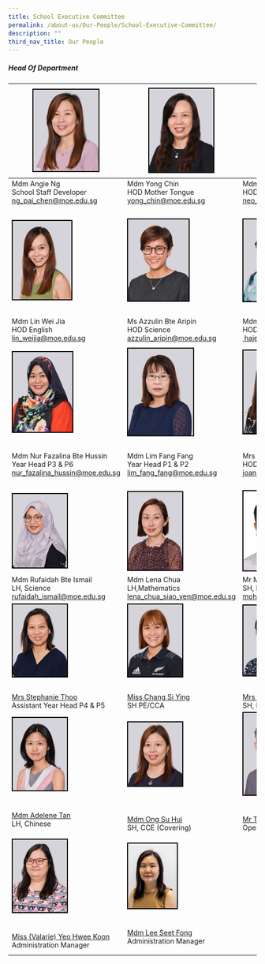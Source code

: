 ```yaml
---
title: School Executive Committee
permalink: /about-us/Our-People/School-Executive-Committee/
description: ""
third_nav_title: Our People
---
```

##### Head Of Department

|<img style="width:60%; border:2px double black" src="/images/About%20Us/Our%20People/School%20Exec%20Committee/S1.jpg"> | <img style="width:59%; border:2px double black" src="/images/About%20Us/Our%20People/School%20Exec%20Committee/S2.jpg">|<img style="width:50%; border:2px double black" src="/images/About%20Us/Our%20People/School%20Exec%20Committee/S3.jpg"> |
| -------- | -------- | -------- |
| Mdm Angie Ng<br> School Staff Developer <br><a href="mailto:ng_pai_chen" target="_blank">ng_pai_chen@moe.edu.sg </a>| Mdm Yong Chin </a> <br> HOD Mother Tongue<br><a href="mailto:yong_chin@moe.edu.sg" target="_blank">yong_chin@moe.edu.sg</a> | Mdm Neo Bee Leng<br> HOD Mathematics <br><a href="mailto:neo_bee_leng@moe.edu.sg" target="_blank"> neo_bee_leng@moe.edu.sg </a>| 
|  |  |  |
| <img style="width:54%; border:2px double black" src="/images/About%20Us/Our%20People/School%20Exec%20Committee/S4.jpg"> | <img style="width:56%; border:2px double black" src="/images/About%20Us/Our%20People/School%20Exec%20Committee/S5.jpg"> | <img style="width:50%; border:2px double black" src="/images/About%20Us/Our%20People/School%20Exec%20Committee/S7.jpg"> |
|  |  |  |
|  Mdm Lin Wei Jia <br> HOD English <br><a href="mailto:lin_weijia@moe.edu.sg" target="_blank">lin_weijia@moe.edu.sg |  Ms Azzulin Bte Aripin </a><br> HOD Science <br><a href="mailto:azzulin_aripin@moe.edu.sg" target="_blank"> azzulin_aripin@moe.edu.sg| Mdm Hajerah Beevi<br> HOD Student Management <br><a href="mailto:hajerah_beevi_kutus@moe.edu.sg" target="_blank"> hajerah_beevi_kutus@moe.edu.sg</a> |
| | |
| <img style="width:55%; border:2px double black" src="/images/About%20Us/Our%20People/School%20Exec%20Committee/S8.jpg"> | <img style="width:60%; border:2px double black" src="/images/About%20Us/Our%20People/School%20Exec%20Committee/S9.jpg"> | <img style="width:50%; border:2px double black" src="/images/About%20Us/Our%20People/School%20Exec%20Committee/S10.jpg"> |
|  |  |  |
| Mdm Nur Fazalina Bte Hussin <br> Year Head P3 & P6 <br><a href="mailto:nur_fazalina_hussin@moe.edu.sg" target="\_blank">nur_fazalina_hussin@moe.edu.sg |  Mdm Lim Fang Fang </a><br> Year Head P1 & P2 <br><a href="mailto:lim_fang_fang@moe.edu.sg" target="_blank">lim_fang_fang@moe.edu.sg | Mrs Joanna Wong<br> HOD PE & CCA <br><a href="mailto:joanna_teo_wei-jin@moe.edu.sg " target="_blank">joanna_teo_wei-jin@moe.edu.sg
|  |  |  |
| <img style="width:50%; border:2px double black" src="/images/About%20Us/Our%20People/School%20Exec%20Committee/S11.jpg"> | <img style="width:50%; border:2px double black" src="/images/About%20Us/Our%20People/School%20Exec%20Committee/S12.jpg"> | <img style="width:50%; border:2px double black" src="/images/About%20Us/Our%20People/School%20Exec%20Committee/S13.jpg"> |
|  Mdm Rufaidah Bte Ismail <br> LH, Science <br> <a href="mailto:rufaidah_ismail@moe.edu.sg" target="_blank">rufaidah_ismail@moe.edu.sg | Mdm Lena Chua <br> LH,Mathematics <a href="mailto:lena_chua_siao_yen@moe.edu.sg" target="_blank">lena_chua_siao_yen@moe.edu.sg | Mr Mohd Fazlee Bin Sabari <br> SH, English <br><a href="mailto:mohamed_fazlee_sabari@moe.edu.sg">mohamed_fazlee_sabari@moe.edu.sg
| <img style="width:50%; border:2px double black" src="/images/About%20Us/Our%20People/School%20Exec%20Committee/S14.jpg"> | <img style="width:50%; border:2px double black" src="/images/About%20Us/Our%20People/School%20Exec%20Committee/S15.jpg"> | <img style="width:50%; border:2px double black" src="/images/About%20Us/Our%20People/School%20Exec%20Committee/S16.jpg"> |
|  |  |  |
| <a href="mailto:stephanie_thoo@moe.edu.sg">Mrs Stephanie Thoo </a><br> Assistant Year Head P4 & P5 |<a href="mailto:chang_si_ying@moe.edu.sg"> Miss Chang Si Ying </a><br> SH PE/CCA  | <a href="mailto:yak_hui_hwa@moe.edu.sg">Mrs Seetoh-Yak Hui Hwa  </a><br> SH, ICT (Covering) |
| <img style="width:50%; border:2px double black" src="/images/About%20Us/Our%20People/School%20Exec%20Committee/S17.jpg"> | <img style="width:50%; border:2px double black" src="/images/About%20Us/Our%20People/School%20Exec%20Committee/S18.jpg"> | <img style="width:50%; border:2px double black" src="/images/About%20Us/Our%20People/School%20Exec%20Committee/S19.jpg"> |
|  |  |  |
| <a href="mailto:tan_tse_hui_adelene@moe.edu.sg"> Mdm Adelene Tan </a><br> LH, Chinese <br>    | <a href="mailto:ong_su_hui@moe.edu.sg">Mdm Ong Su Hui </a> <br> SH, CCE (Covering) | <a href="mailto:tan_chin_hong_a@moe.edu.sg"> Mr Tan Chin Hong</a><br> Operations Manager |
| <img style="width:50%; border:2px double black" src="/images/About%20Us/Our%20People/School%20Exec%20Committee/S20.jpg"> | <img style="width:45%; border:2px double black" src="/images/About%20Us/Our%20People/Executive%20and%20Admin%20Staff/Seet%20Fong_FINAL.jpg"> | 
|  |  |  |
| <a href="mailto:yeo_hwee_khoo@moe.edu.sg">Miss (Valarie) Yeo Hwee Koon</a> <br> Administration Manager | <a href="mailto:lee_seet_fong@moe.edu.sg">Mdm Lee Seet Fong</a><br> Administration Manager <br>   |